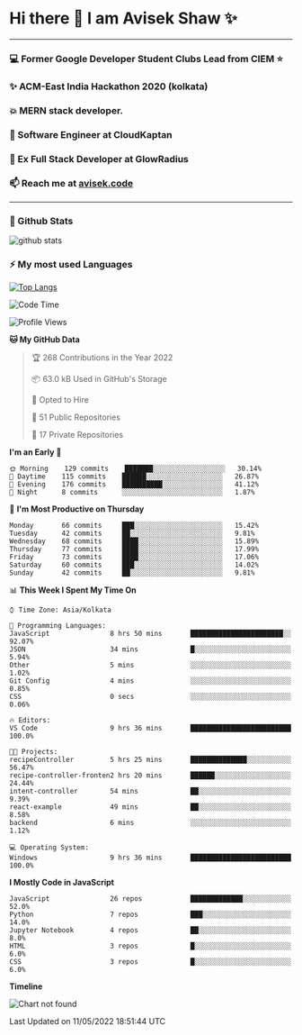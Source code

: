 # Hi there 👋 I am Avisek Shaw ✨

---
### :computer: Former Google Developer Student Clubs Lead from CIEM :star: 
###  ✨ ACM-East India Hackathon 2020 (kolkata)
###  :boom: MERN stack developer.
###  🔭 Software Engineer at CloudKaptan
###  🔭 Ex Full Stack Developer at GlowRadius
###  📫 Reach me at [avisek.code](https://avisekcode.netlify.app/)
---
### 🌱 Github Stats
![github stats](https://github-readme-stats.vercel.app/api?username=shawavisek35&count_private=true&show_icons=true&bg_color=315,48c6ef,6f86d6&title_color=ffffff&text_color=ffffff&icon_color=ee609c)
### ⚡ My most used Languages 
<!--![github stats](https://github-readme-stats.vercel.app/api?username=shawavisek35&show_icons=true&theme=radical)-->
[![Top Langs](https://github-readme-stats.vercel.app/api/top-langs/?username=shawavisek35&layout=compact)](https://github.com/shawavisek35)
<!--START_SECTION:waka-->
![Code Time](http://img.shields.io/badge/Code%20Time-0-blue)

![Profile Views](http://img.shields.io/badge/Profile%20Views-7-blue)

**🐱 My GitHub Data** 

> 🏆 268 Contributions in the Year 2022
 > 
> 📦 63.0 kB Used in GitHub's Storage 
 > 
> 💼 Opted to Hire
 > 
> 📜 51 Public Repositories 
 > 
> 🔑 17 Private Repositories  
 > 
**I'm an Early 🐤** 

```text
🌞 Morning    129 commits    ███████░░░░░░░░░░░░░░░░░░   30.14% 
🌆 Daytime    115 commits    ██████░░░░░░░░░░░░░░░░░░░   26.87% 
🌃 Evening    176 commits    ██████████░░░░░░░░░░░░░░░   41.12% 
🌙 Night      8 commits      ░░░░░░░░░░░░░░░░░░░░░░░░░   1.87%

```
📅 **I'm Most Productive on Thursday** 

```text
Monday       66 commits     ███░░░░░░░░░░░░░░░░░░░░░░   15.42% 
Tuesday      42 commits     ██░░░░░░░░░░░░░░░░░░░░░░░   9.81% 
Wednesday    68 commits     ████░░░░░░░░░░░░░░░░░░░░░   15.89% 
Thursday     77 commits     ████░░░░░░░░░░░░░░░░░░░░░   17.99% 
Friday       73 commits     ████░░░░░░░░░░░░░░░░░░░░░   17.06% 
Saturday     60 commits     ███░░░░░░░░░░░░░░░░░░░░░░   14.02% 
Sunday       42 commits     ██░░░░░░░░░░░░░░░░░░░░░░░   9.81%

```


📊 **This Week I Spent My Time On** 

```text
⌚︎ Time Zone: Asia/Kolkata

💬 Programming Languages: 
JavaScript               8 hrs 50 mins       ███████████████████████░░   92.07% 
JSON                     34 mins             █░░░░░░░░░░░░░░░░░░░░░░░░   5.94% 
Other                    5 mins              ░░░░░░░░░░░░░░░░░░░░░░░░░   1.02% 
Git Config               4 mins              ░░░░░░░░░░░░░░░░░░░░░░░░░   0.85% 
CSS                      0 secs              ░░░░░░░░░░░░░░░░░░░░░░░░░   0.06%

🔥 Editors: 
VS Code                  9 hrs 36 mins       █████████████████████████   100.0%

🐱‍💻 Projects: 
recipeController         5 hrs 25 mins       ██████████████░░░░░░░░░░░   56.47% 
recipe-controller-fronten2 hrs 20 mins       ██████░░░░░░░░░░░░░░░░░░░   24.44% 
intent-controller        54 mins             ██░░░░░░░░░░░░░░░░░░░░░░░   9.39% 
react-example            49 mins             ██░░░░░░░░░░░░░░░░░░░░░░░   8.58% 
backend                  6 mins              ░░░░░░░░░░░░░░░░░░░░░░░░░   1.12%

💻 Operating System: 
Windows                  9 hrs 36 mins       █████████████████████████   100.0%

```

**I Mostly Code in JavaScript** 

```text
JavaScript               26 repos            █████████████░░░░░░░░░░░░   52.0% 
Python                   7 repos             ███░░░░░░░░░░░░░░░░░░░░░░   14.0% 
Jupyter Notebook         4 repos             ██░░░░░░░░░░░░░░░░░░░░░░░   8.0% 
HTML                     3 repos             █░░░░░░░░░░░░░░░░░░░░░░░░   6.0% 
CSS                      3 repos             █░░░░░░░░░░░░░░░░░░░░░░░░   6.0%

```


**Timeline**

![Chart not found](https://raw.githubusercontent.com/shawavisek35/shawavisek35/master/charts/bar_graph.png) 


 Last Updated on 11/05/2022 18:51:44 UTC
<!--END_SECTION:waka-->
